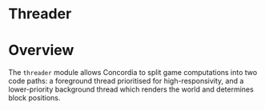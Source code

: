 Threader
========

# Overview
The `threader` module allows Concordia to split game computations into two code paths: a foreground thread prioritised for high-responsivity, and a lower-priority background thread which renders the world and determines block positions.
